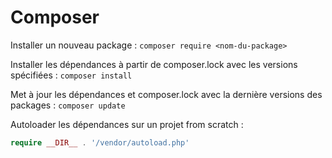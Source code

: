 # Composer


Installer un nouveau package : 
`composer require <nom-du-package>`

Installer les dépendances à partir de composer.lock avec les versions spécifiées  : 
`composer install`

Met à jour les dépendances et composer.lock avec la dernière versions des packages :
`composer update`

Autoloader les dépendances sur un projet from scratch :
```php
require __DIR__ . '/vendor/autoload.php'
```
